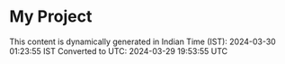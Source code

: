 # My Project

This content is dynamically generated in Indian Time (IST): 2024-03-30 01:23:55 IST
Converted to UTC: 2024-03-29 19:53:55 UTC
